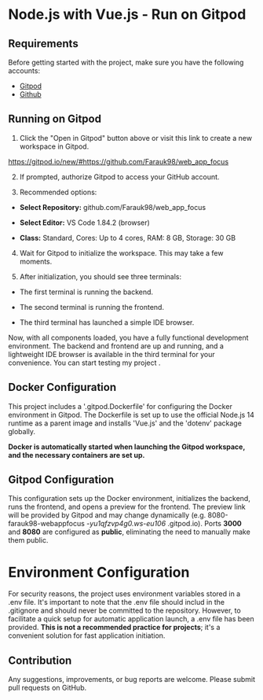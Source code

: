 # Node.js with Vue.js - Run on Gitpod

## Requirements

Before getting started with the project, make sure you have the following accounts:

- [Gitpod](https://gitpod.io/) 
- [Github](https://github.com/)

## Running on Gitpod

1. Click the "Open in Gitpod" button above or visit this link to create a new workspace in Gitpod.

https://gitpod.io/new/#https://github.com/Farauk98/web_app_focus

2. If prompted, authorize Gitpod to access your GitHub account.

3. Recommended options:

* **Select Repository:** github.com/Farauk98/web_app_focus

* **Select Editor:** VS Code 1.84.2 (browser)

* **Class:** Standard, Cores: Up to 4 cores, RAM: 8 GB, Storage: 30 GB

4. Wait for Gitpod to initialize the workspace. This may take a few moments.

5. After initialization, you should see three terminals:

* The first terminal is running the backend.

* The second terminal is running the frontend.

* The third terminal has launched a simple IDE browser.

Now, with all components loaded, you have a fully functional development environment. The backend and frontend are up and running, and a lightweight IDE browser is available in the third terminal for your convenience. You can start testing my project .

## Docker Configuration

This project includes a '.gitpod.Dockerfile' for configuring the Docker environment in Gitpod. The Dockerfile is set up to use the official Node.js 14 runtime as a parent image and installs 'Vue.js' and the 'dotenv' package globally.

**Docker is automatically started when launching the Gitpod workspace, and the necessary containers are set up.**

## Gitpod Configuration

This configuration sets up the Docker environment, initializes the backend, runs the frontend, and opens a preview for the frontend. The preview link will be provided by Gitpod and may change dynamically (e.g. 8080-farauk98-webappfocus *-yu1qfzvp4g0.ws-eu106* .gitpod.io).
Ports **3000** and **8080** are configured as **public**, eliminating the need to manually make them public.

# Environment Configuration

For security reasons, the project uses environment variables stored in a .env file. It's important to note that the .env file should includ in the .gitignore and should never be committed to the repository. However, to facilitate a quick setup for automatic application launch, a .env file has been provided. **This is not a recommended practice for projects**; it's a convenient solution for fast application initiation.

## Contribution

Any suggestions, improvements, or bug reports are welcome. Please submit pull requests on GitHub.